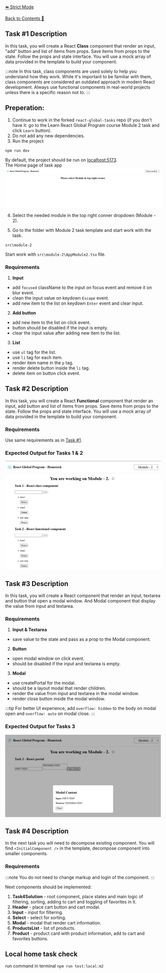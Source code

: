 [⬅️ Strict Mode](strict-mode.md)

[Back to Contents 📑](../../README.md#module-2)

## Task #1 Description

In this task, you will create a React **Class** component that render an input, "add" button and list of items from props.
Save items from props to the state. Follow the props and state interface.
You will use a mock array of data provided in the template to build your component.

:::note
In this task, class components are used solely to help you understand how they work.
While it's important to be familiar with them, class components are considered an outdated approach in modern React development.
Always use functional components in real-world projects unless there is a specific reason not to.
:::

## Preperation:
1. Continue to work in the forked `react-global-tasks` repo 
(if you don't have it: go to the Learn React Global Program course Module 2 task and click `Learn` button).
2. Do not add any new dependencies.
3. Run the project
```
npm run dev
```
By default, the project should be run on [localhost:5173](localhost:5173).  
The Home page of task app  
![](../images/task-app-home-page.jpg)

4. Select the needed module in the top right conner dropdown (Module - 2).

6. Go to the folder with Module 2 task template and start work with the task.
```
src\module-2
```

Start work with `src\module-2\AppModule2.tsx` file.




### Requirements

1. **Input**

- add `focused` className to the input on focus event and remove it on blur event.
- clean the input value on keydown `Escape` event.
- add new item to the list on keydown `Enter` event and clear input.

2. **Add button**

- add new item to the list on click event.
- button should be disabled if the input is empty.
- clear the input value after adding new item to the list.

3. **List**

- use `ul` tag for the list.
- use `li` tag for each item.
- render item name in the `p` tag.
- render delete button inside the `li` tag.
- delete item on button click event.

## Task #2 Description

In this task, you will create a React **Functional** component that render an input, add button and list of items from props.
Save items from props to the state. Follow the props and state interface.
You will use a mock array of data provided in the template to build your component.

### Requirements

Use same requirements as in <a href="#requirements">Task #1</a>.

### Expected Output for Tasks 1 & 2
![](./images/m2_t1.jpg)

## Task #3 Description

In this task, you will create a React component that render an input, textarea and button that open a modal window.
And Modal component that display the value from input and textarea.

### Requirements

1. **Input & Textarea**

- save value to the state and pass as a prop to the Modal component.

2. **Button**

- open modal window on click event.
- should be disabled if the input and textarea is empty.

3. **Modal**

- use createPortal for the modal.
- should be a layout modal that render children.
- render the value from input and textarea in the modal window.
- render close button inside the modal window.

:::tip
For better UI experience, add `overflow: hidden` to the body on modal open and `overflow: auto` on modal close.
:::

### Expected Output for Tasks 3
![](./images/m2_t3.jpg)

## Task #4 Description

In the next task you will need to decompose existing component.
You will find `<InitialComponent />` in the template, decompose component into smaller components.

### Requirements

:::note
You do not need to change markup and login of the component.
:::

Next components should be implemented:

1. **Task4Solution** - root component, place states and main logic of filtering, sorting, adding to cart and toggling of favorites in it.
2. **Header** - place cart button and cart modal.
3. **Input** - input for filtering.
4. **Select** - select for sorting.
5. **Modal** - modal that render cart information.
6. **ProductsList** - list of products.
7. **Product** - product card with product information, add to cart and favorites buttons.


## Local home task check

run command in terminal `npm run test:local:m2`
